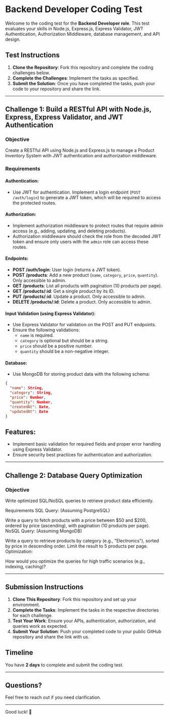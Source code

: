# Backend Developer Coding Test

Welcome to the coding test for the **Backend Developer role**. This test evaluates your skills in Node.js, Express.js, Express Validator, JWT Authentication, Authorization Middleware, database management, and API design.

## Test Instructions

1. **Clone the Repository**: Fork this repository and complete the coding challenges below.
2. **Complete the Challenges**: Implement the tasks as specified.
3. **Submit the Solution**: Once you have completed the tasks, push your code to your repository and share the link.

---

## Challenge 1: Build a RESTful API with Node.js, Express, Express Validator, and JWT Authentication

### Objective
Create a RESTful API using Node.js and Express.js to manage a Product Inventory System with JWT authentication and authorization middleware.

### Requirements

#### Authentication:
- Use JWT for authentication. Implement a login endpoint (`POST /auth/login`) to generate a JWT token, which will be required to access the protected routes.

#### Authorization:
- Implement authorization middleware to protect routes that require admin access (e.g., adding, updating, and deleting products).
- Authorization middleware should check the role from the decoded JWT token and ensure only users with the `admin` role can access these routes.

#### Endpoints:
- **POST /auth/login**: User login (returns a JWT token).
- **POST /products**: Add a new product (`name`, `category`, `price`, `quantity`). Only accessible to admin.
- **GET /products**: List all products with pagination (10 products per page).
- **GET /products/:id**: Get a single product by its ID.
- **PUT /products/:id**: Update a product. Only accessible to admin.
- **DELETE /products/:id**: Delete a product. Only accessible to admin.

#### Input Validation (using Express Validator):
- Use Express Validator for validation on the POST and PUT endpoints.
- Ensure the following validations:
  - `name` is required.
  - `category` is optional but should be a string.
  - `price` should be a positive number.
  - `quantity` should be a non-negative integer.

#### Database:
- Use MongoDB for storing product data with the following schema:

```json
{
  "name": String,
  "category": String,
  "price": Number,
  "quantity": Number,
  "createdAt": Date,
  "updatedAt": Date
}
```

## Features:
- Implement basic validation for required fields and proper error handling using Express Validator.
- Ensure security best practices for authentication and authorization.

---

## Challenge 2: Database Query Optimization

### Objective
Write optimized SQL/NoSQL queries to retrieve product data efficiently.

Requirements
SQL Query: (Assuming PostgreSQL)

Write a query to fetch products with a price between $50 and $200, ordered by price (ascending), with pagination (10 products per page).
NoSQL Query: (Assuming MongoDB)

Write a query to retrieve products by category (e.g., "Electronics"), sorted by price in descending order. Limit the result to 5 products per page.
Optimization:

How would you optimize the queries for high traffic scenarios (e.g., indexing, caching)?


---

## Submission Instructions

1. **Clone This Repository**: Fork this repository and set up your environment.
2. **Complete the Tasks**: Implement the tasks in the respective directories for each challenge.
3. **Test Your Work**: Ensure your APIs, authentication, authorization, and queries work as expected.
4. **Submit Your Solution**: Push your completed code to your public GitHub repository and share the link with us.


## Timeline
You have **2 days** to complete and submit the coding test.

---

## Questions?
Feel free to reach out if you need clarification.

---

Good luck! 🚀
